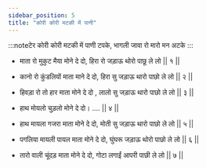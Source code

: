 ```yaml
---
sidebar_position: 5
title: "कोरी कोरी मटकी में पानी"
---
```


:::noteटेर
कोरी कोरी मटकी में पाणी टपके, भागली जावा रो मारो मन अटके
:::

- माता रो मुकुट मैया मोने दे दो, हिरा रो जड़ाऊ थोरो पाछू ले लो || १ ||

- कानो रो कुंडलियों माता माने दे दो, हिरा सु जड़ाऊ थारो पाछो ले लो || २ ||

- हिवड़ा रो तो हार माता मोने दे दो , लालो सु जड़ाऊ थारो पाछो ले लो || ३ ||

- हाथ मोयलो चुड़लो मोने दे दो। …. || ४ ||

- हाथ मायला गजरा माता मोने दे दो, मोती सु जड़ाऊ थारो पाछो ले लो || ५ ||

- पगलिया मायली पायल माता मोने दे दो, घुंघरू जड़ाऊ थोरो पाछो ले लो || ६ ||

- तारो वाली चूंदड़ माता मोने दे दो, गोटा लगाईं आपरी पाछी ले लो || ७ ||
